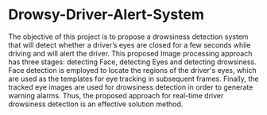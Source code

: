 # Drowsy-Driver-Alert-System
The objective of this project is to propose a drowsiness detection system that will detect whether a driver’s eyes are closed for a few seconds while driving and will alert the driver. 
This proposed Image processing approach has three stages: detecting Face, detecting Eyes and detecting drowsiness. Face detection is employed to locate the regions of the driver's eyes, which are used as the templates for eye tracking in subsequent frames. Finally, the tracked eye images are used for drowsiness detection in order to generate warning alarms. Thus, the proposed approach for real-time driver drowsiness detection is an effective solution method. 
